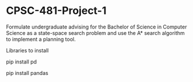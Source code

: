 # CPSC-481-Project-1
Formulate undergraduate advising for the Bachelor of Science in Computer Science as a state-space search problem and use the A* search algorithm to implement a planning tool.

Libraries to install

pip install pd

pip install pandas